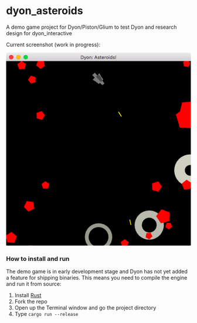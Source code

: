# dyon_asteroids
A demo game project for Dyon/Piston/Glium to test Dyon and research design for dyon_interactive

Current screenshot (work in progress):

![screenshot](./images/screenshot.png)

### How to install and run

The demo game is in early development stage and Dyon has not yet added a feature for shipping binaries.
This means you need to compile the engine and run it from source:

1. Install [Rust](https://www.rust-lang.org/)
1. Fork the repo
2. Open up the Terminal window and go the project directory
3. Type `cargo run --release`
